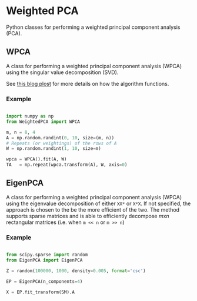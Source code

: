 # Weighted PCA
Python classes for performing a weighted principal component analysis (PCA).

## WPCA
A class for performing a weighted principal component analysis (WPCA) using the singular value decomposition (SVD).

See [this blog plost](https://nicholastsmith.wordpress.com/2022/07/08/weighted-pca/) for more details on how the algorithm functions.

### Example
```python

import numpy as np
from WeightedPCA import WPCA

m, n = 8, 4
A = np.random.randint(0, 10, size=(m, n))
# Repeats (or weightings) of the rows of A
W = np.random.randint(1, 10, size=m)

wpca = WPCA().fit(A, W)
TA   = np.repeat(wpca.transform(A), W, axis=0)
```

## EigenPCA
A class for performing a weighted principal component analysis (WPCA) using the eigenvalue decomposition of either `XX*` or `X*X`. If not specified, the approach is chosen to the be the more efficient of the two. The method supports sparse matrices and is able to efficiently decompose <i>m</i>x<i>n</i> rectangular matrices (i.e. when `m << n` or `m >> n`)

### Example
```python

from scipy.sparse import random
from EigenPCA import EigenPCA

Z = random(100000, 1000, density=0.005, format='csc')

EP = EigenPCA(n_components=4)

X = EP.fit_transform(SM).A
```

